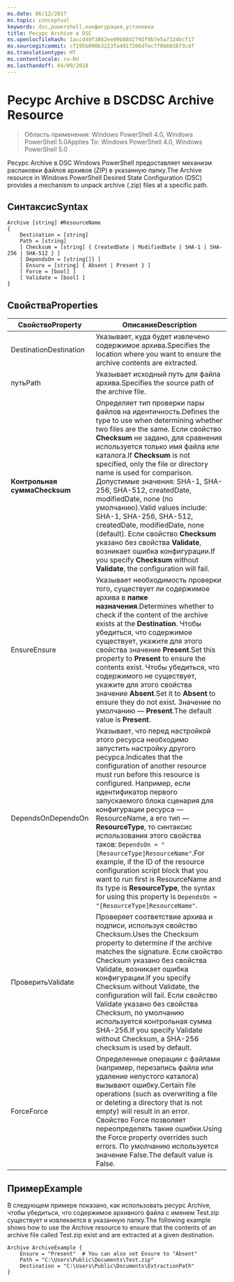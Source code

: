 ```yaml
---
ms.date: 06/12/2017
ms.topic: conceptual
keywords: dsc,powershell,конфигурация,установка
title: Ресурс Archive в DSC
ms.openlocfilehash: 1accd48f3862ee09b88d2792f9b7e5a7324bcf17
ms.sourcegitcommit: cf195b090b3223fa4917206dfec7f0b603873cdf
ms.translationtype: HT
ms.contentlocale: ru-RU
ms.lasthandoff: 04/09/2018
---
```

# <a name="dsc-archive-resource"></a><span data-ttu-id="97fab-103">Ресурс Archive в DSC</span><span class="sxs-lookup"><span data-stu-id="97fab-103">DSC Archive Resource</span></span>

> <span data-ttu-id="97fab-104">Область применения: Windows PowerShell 4.0, Windows PowerShell 5.0</span><span class="sxs-lookup"><span data-stu-id="97fab-104">Applies To: Windows PowerShell 4.0, Windows PowerShell 5.0</span></span>

<span data-ttu-id="97fab-105">Ресурс Archive в DSC Windows PowerShell предоставляет механизм распаковки файлов архивов (ZIP) в указанную папку.</span><span class="sxs-lookup"><span data-stu-id="97fab-105">The Archive resource in Windows PowerShell Desired State Configuration (DSC) provides a mechanism to unpack archive (.zip) files at a specific path.</span></span>

## <a name="syntax"></a><span data-ttu-id="97fab-106">Синтаксис</span><span class="sxs-lookup"><span data-stu-id="97fab-106">Syntax</span></span>
```MOF
Archive [string] #ResourceName
{
    Destination = [string]
    Path = [string]
    [ Checksum = [string] { CreatedDate | ModifiedDate | SHA-1 | SHA-256 | SHA-512 } ]
    [ DependsOn = [string[]] ]
    [ Ensure = [string] { Absent | Present } ]
    [ Force = [bool] ]
    [ Validate = [bool] ]
}
```

## <a name="properties"></a><span data-ttu-id="97fab-107">Свойства</span><span class="sxs-lookup"><span data-stu-id="97fab-107">Properties</span></span>

|  <span data-ttu-id="97fab-108">Свойство</span><span class="sxs-lookup"><span data-stu-id="97fab-108">Property</span></span>  |  <span data-ttu-id="97fab-109">Описание</span><span class="sxs-lookup"><span data-stu-id="97fab-109">Description</span></span>   |
|---|---|
| <span data-ttu-id="97fab-110">Destination</span><span class="sxs-lookup"><span data-stu-id="97fab-110">Destination</span></span>| <span data-ttu-id="97fab-111">Указывает, куда будет извлечено содержимое архива.</span><span class="sxs-lookup"><span data-stu-id="97fab-111">Specifies the location where you want to ensure the archive contents are extracted.</span></span>|
| <span data-ttu-id="97fab-112">путь</span><span class="sxs-lookup"><span data-stu-id="97fab-112">Path</span></span>| <span data-ttu-id="97fab-113">Указывает исходный путь для файла архива.</span><span class="sxs-lookup"><span data-stu-id="97fab-113">Specifies the source path of the archive file.</span></span>|
| <span data-ttu-id="97fab-114">__Контрольная сумма__</span><span class="sxs-lookup"><span data-stu-id="97fab-114">__Checksum__</span></span>| <span data-ttu-id="97fab-115">Определяет тип проверки пары файлов на идентичность.</span><span class="sxs-lookup"><span data-stu-id="97fab-115">Defines the type to use when determining whether two files are the same.</span></span> <span data-ttu-id="97fab-116">Если свойство __Checksum__ не задано, для сравнения используется только имя файла или каталога.</span><span class="sxs-lookup"><span data-stu-id="97fab-116">If __Checksum__ is not specified, only the file or directory name is used for comparison.</span></span> <span data-ttu-id="97fab-117">Допустимые значения: SHA-1, SHA-256, SHA-512, createdDate, modifiedDate, none (по умолчанию).</span><span class="sxs-lookup"><span data-stu-id="97fab-117">Valid values include: SHA-1, SHA-256, SHA-512, createdDate, modifiedDate, none (default).</span></span> <span data-ttu-id="97fab-118">Если свойство __Checksum__ указано без свойства __Validate__, возникает ошибка конфигурации.</span><span class="sxs-lookup"><span data-stu-id="97fab-118">If you specify __Checksum__ without __Validate__, the configuration will fail.</span></span>|
| <span data-ttu-id="97fab-119">Ensure</span><span class="sxs-lookup"><span data-stu-id="97fab-119">Ensure</span></span>| <span data-ttu-id="97fab-120">Указывает необходимость проверки того, существует ли содержимое архива в __папке назначения__.</span><span class="sxs-lookup"><span data-stu-id="97fab-120">Determines whether to check if the content of the archive exists at the __Destination__.</span></span> <span data-ttu-id="97fab-121">Чтобы убедиться, что содержимое существует, укажите для этого свойства значение __Present__.</span><span class="sxs-lookup"><span data-stu-id="97fab-121">Set this property to __Present__ to ensure the contents exist.</span></span> <span data-ttu-id="97fab-122">Чтобы убедиться, что содержимого не существует, укажите для этого свойства значение __Absent__.</span><span class="sxs-lookup"><span data-stu-id="97fab-122">Set it to __Absent__ to ensure they do not exist.</span></span> <span data-ttu-id="97fab-123">Значение по умолчанию — __Present__.</span><span class="sxs-lookup"><span data-stu-id="97fab-123">The default value is __Present__.</span></span>|
| <span data-ttu-id="97fab-124">DependsOn</span><span class="sxs-lookup"><span data-stu-id="97fab-124">DependsOn</span></span> | <span data-ttu-id="97fab-125">Указывает, что перед настройкой этого ресурса необходимо запустить настройку другого ресурса.</span><span class="sxs-lookup"><span data-stu-id="97fab-125">Indicates that the configuration of another resource must run before this resource is configured.</span></span> <span data-ttu-id="97fab-126">Например, если идентификатор первого запускаемого блока сценария для конфигурации ресурса — ResourceName, а его тип — __ResourceType__, то синтаксис использования этого свойства таков: `DependsOn = "[ResourceType]ResourceName"`.</span><span class="sxs-lookup"><span data-stu-id="97fab-126">For example, if the ID of the resource configuration script block that you want to run first is ResourceName and its type is __ResourceType__, the syntax for using this property is `DependsOn = "[ResourceType]ResourceName"`.</span></span>|
| <span data-ttu-id="97fab-127">Проверить</span><span class="sxs-lookup"><span data-stu-id="97fab-127">Validate</span></span>| <span data-ttu-id="97fab-128">Проверяет соответствие архива и подписи, используя свойство Checksum.</span><span class="sxs-lookup"><span data-stu-id="97fab-128">Uses the Checksum property to determine if the archive matches the signature.</span></span> <span data-ttu-id="97fab-129">Если свойство Checksum указано без свойства Validate, возникает ошибка конфигурации.</span><span class="sxs-lookup"><span data-stu-id="97fab-129">If you specify Checksum without Validate, the configuration will fail.</span></span> <span data-ttu-id="97fab-130">Если свойство Validate указано без свойства Checksum, по умолчанию используется контрольная сумма SHA-256.</span><span class="sxs-lookup"><span data-stu-id="97fab-130">If you specify Validate without Checksum, a SHA-256 checksum is used by default.</span></span>|
| <span data-ttu-id="97fab-131">Force</span><span class="sxs-lookup"><span data-stu-id="97fab-131">Force</span></span>| <span data-ttu-id="97fab-132">Определенные операции с файлами (например, перезапись файла или удаление непустого каталога) вызывают ошибку.</span><span class="sxs-lookup"><span data-stu-id="97fab-132">Certain file operations (such as overwriting a file or deleting a directory that is not empty) will result in an error.</span></span> <span data-ttu-id="97fab-133">Свойство Force позволяет переопределять такие ошибки.</span><span class="sxs-lookup"><span data-stu-id="97fab-133">Using the Force property overrides such errors.</span></span> <span data-ttu-id="97fab-134">По умолчанию используется значение False.</span><span class="sxs-lookup"><span data-stu-id="97fab-134">The default value is False.</span></span>|

## <a name="example"></a><span data-ttu-id="97fab-135">Пример</span><span class="sxs-lookup"><span data-stu-id="97fab-135">Example</span></span>

<span data-ttu-id="97fab-136">В следующем примере показано, как использовать ресурс Archive, чтобы убедиться, что содержимое архивного файла с именем Test.zip существует и извлекается в указанную папку.</span><span class="sxs-lookup"><span data-stu-id="97fab-136">The following example shows how to use the Archive resource to ensure that the contents of an archive file called Test.zip exist and are extracted at a given destination.</span></span>

```
Archive ArchiveExample {
    Ensure = "Present"  # You can also set Ensure to "Absent"
    Path = "C:\Users\Public\Documents\Test.zip"
    Destination = "C:\Users\Public\Documents\ExtractionPath"
}
```